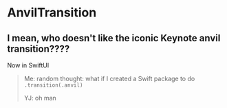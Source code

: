 # AnvilTransition
## I mean, who doesn't like the iconic Keynote anvil transition????
Now in SwiftUI

> Me: random thought: what if I created a Swift package to do `.transition(.anvil)`
>
> YJ: oh man
